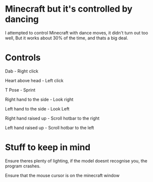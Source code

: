 # Minecraft but it's controlled by dancing

I attempted to control Minecraft with dance moves, it didn't turn out too well, But it works about 30% of the time, and thats a big deal. 


# Controls

Dab - Right click

Heart above head - Left click

T Pose - Sprint 

Right hand to the side - Look right

Left hand to the side - Look Left

Right hand raised up - Scroll hotbar to the right 

Left hand raised up - Scroll hotbar to the left 


# Stuff to keep in mind

Ensure theres plenty of lighting, if the model doesnt recognise you, the program crashes. 

Ensure that the mouse cursor is on the minecraft window
